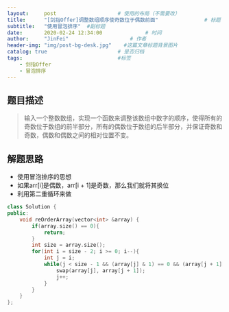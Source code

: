 ```yaml
---
layout:     post                    # 使用的布局（不需要改） 
title:      "[剑指Offer]调整数组顺序使奇数位于偶数前面"               # 标题  
subtitle:   "使用冒泡排序"  #副标题 
date:       2020-02-24 12:34:00              # 时间 
author:     "JinFei"                    # 作者 
header-img: "img/post-bg-desk.jpg"    #这篇文章标题背景图片 
catalog: true                       # 是否归档 
tags:                               #标签     
    - 剑指Offer 
    - 冒泡排序
---
```


## 题目描述
> 输入一个整数数组，实现一个函数来调整该数组中数字的顺序，使得所有的奇数位于数组的前半部分，所有的偶数位于数组的后半部分，并保证奇数和奇数，偶数和偶数之间的相对位置不变。

## 解题思路
- 使用冒泡排序的思想
- 如果arr[i]是偶数，arr[i + 1]是奇数，那么我们就将其换位
- 利用第二重循环来做 

```C++
class Solution {
public:
    void reOrderArray(vector<int> &array) {
        if(array.size() == 0){
            return;
        }
        int size = array.size();
        for(int i = size - 2; i >= 0; i--){
            int j = i;
            while(j < size - 1 && (array[j] & 1) == 0 && (array[j + 1] & 1) != 0){  // 这里j别溢出
                swap(array[j], array[j + 1]);
                j++;
            }
        }
    }
};
```
